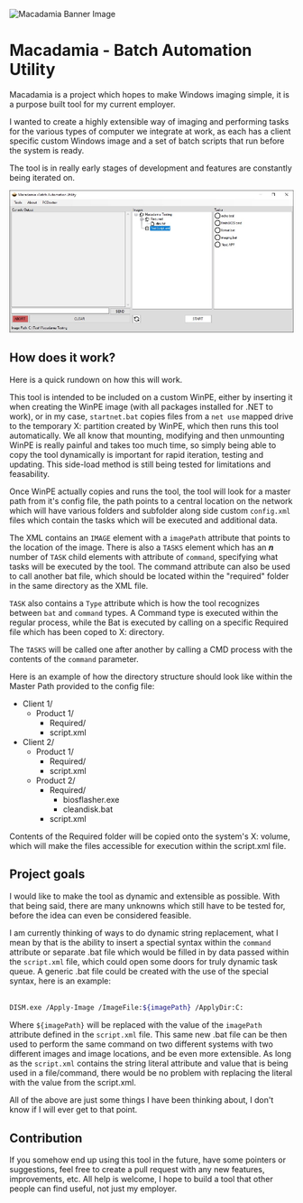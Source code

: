 
![Macadamia Banner Image](https://github.com/Maciox55/WinPEImager/blob/master/Images/Macadamia%20Banner.png)

# Macadamia - Batch Automation Utility

Macadamia is a project which hopes to make Windows imaging simple, it is a purpose built tool for my current employer.

  

I wanted to create a highly extensible way of imaging and performing tasks for the various types of computer we integrate at work, as each has a client specific custom Windows image and a set of batch scripts that run before the system is ready.

  

The tool is in really early stages of development and features are constantly being iterated on.

![Macadamia Demo Screenshot](https://github.com/Maciox55/Macadamia/blob/master/Images/DemoScreenshot.jpg)

  

## How does it work?

  
  

Here is a quick rundown on how this will work.

  

This tool is intended to be included on a custom WinPE, either by inserting it when creating the WinPE image (with all packages installed for .NET to work), or in my case, `startnet.bat` copies files from a `net use` mapped drive to the temporary X: partition created by WinPE, which then runs this tool automatically. We all know that mounting, modifying and then unmounting WinPE is really painful and takes too much time, so simply being able to copy the tool dynamically is important for rapid iteration, testing and updating. This side-load method is still being tested for limitations and feasability.

  

Once WinPE actually copies and runs the tool, the tool will look for a master path from it's config file, the path points to a central location on the network which will have various folders and subfolder along side custom `config.xml` files which contain the tasks which will be executed and additional data.

  

The XML contains an `IMAGE` element with a `imagePath` attribute that points to the location of the image. There is also a `TASKS` element which has an ***n*** number of `TASK` child elements with attribute of `command`, specifying what tasks will be executed by the tool. The command attribute can also be used to call another bat file, which should be located within the "required" folder in the same directory as the XML file.

  

`TASK` also contains a `Type` attribute which is how the tool recognizes between `bat` and `command` types. A Command type is executed within the regular process, while the Bat is executed by calling on a specific Required file which has been coped to X: directory.

  

The `TASKS` will be called one after another by calling a CMD process with the contents of the `command` parameter.

  

Here is an example of how the directory structure should look like within the Master Path provided to the config file:

* Client 1/
	* Product 1/
		* Required/
		* script.xml
* Client 2/
	* Product 1/
		* Required/
		* script.xml
	* Product 2/
		* Required/
			* biosflasher.exe
			* cleandisk.bat
		* script.xml

  

Contents of the Required folder will be copied onto the system's X: volume, which will make the files accessible for execution within the script.xml file.

  

## Project goals

  

I would like to make the tool as dynamic and extensible as possible. With that being said, there are many unknowns which still have to be tested for, before the idea can even be considered feasible.

  

I am currently thinking of ways to do dynamic string replacement, what I mean by that is the ability to insert a spectial syntax within the `command` attribute or separate .bat file which would be filled in by data passed within the `script.xml` file, which could open some doors for truly dynamic task queue. A generic .bat file could be created with the use of the special syntax, here is an example:

```bash

DISM.exe /Apply-Image /ImageFile:${imagePath} /ApplyDir:C:

```

Where `${imagePath}` will be replaced with the value of the `imagePath` attribute defined in the `script.xml` file. This same new .bat file can be then used to perform the same command on two different systems with two different images and image locations, and be even more extensible. As long as the `script.xml` contains the string literal attribute and value that is being used in a file/command, there would be no problem with replacing the literal with the value from the script.xml.

  

All of the above are just some things I have been thinking about, I don't know if I will ever get to that point.

  

## Contribution

If you somehow end up using this tool in the future, have some pointers or suggestions, feel free to create a pull request with any new features, improvements, etc. All help is welcome, I hope to build a tool that other people can find useful, not just my employer.
